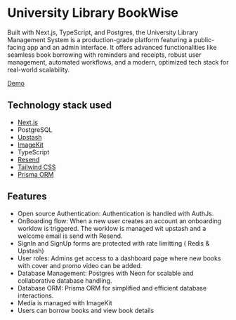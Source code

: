 # University Library BookWise

Built with Next.js, TypeScript, and Postgres, the University Library Management System is a production-grade platform featuring a public-facing app and an admin interface. It offers advanced functionalities like seamless book borrowing with reminders and receipts, robust user management, automated workflows, and a modern, optimized tech stack for real-world scalability.

[Demo](https://nextjs-bookwise.vercel.app/)

## Technology stack used

- [Next.js](https://nextjs.org)
- PostgreSQL
- [Upstash](https://upstash.com)
- [ImageKit](https://imagekit.io)
- TypeScript
- [Resend](https://resend.com)
- [Tailwind CSS](https://tailwindcss.com)
- [Prisma ORM](https://www.prisma.io)

## Features

- Open source Authentication: Authentication is handled with AuthJs.
- OnBoarding flow: When a new user creates an account an onboarding worklow is triggered. The worklow is managed wit upstash and a welcome email is send with Resend.
- SignIn and SignUp forms are protected with rate limitting ( Redis & Upstash)
- User roles: Admins get access to a dashboard page where new books with cover and promo video can be added.
- Database Management: Postgres with Neon for scalable and collaborative database handling.
- Database ORM: Prisma ORM for simplified and efficient database interactions.
- Media is managed with ImageKit
- Users can borrow books and view book details
